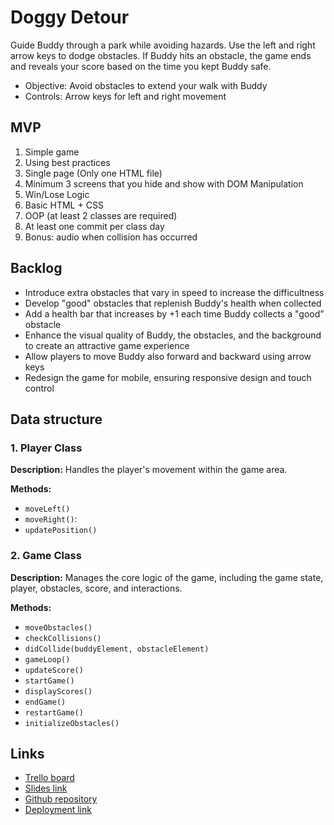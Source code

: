 
<html lang="en">
<head>
    <meta charset="UTF-8">
    <meta name="viewport" content="width=device-width, initial-scale=1.0">
</head>
<body>
    <h1>Doggy Detour</h1>
Guide Buddy through a park while avoiding hazards. Use the left and right arrow keys to dodge obstacles. If Buddy hits an obstacle, the game ends and reveals your score based on the time you kept Buddy safe. 

<ul>
    <li>Objective: Avoid obstacles to extend your walk with Buddy</li>
    <li>Controls: Arrow keys for left and right movement </li>
</ul>  
 <h2>MVP</h2>
<ol>
<li>Simple game</li>
<li>Using best practices</li>
<li>Single page (Only one HTML file)</li>
<li>Minimum 3 screens that you hide and show with DOM Manipulation</li>
<li>Win/Lose Logic</li>
<li>Basic HTML + CSS</li>
<li>OOP (at least 2 classes are required)</li>
<li>At least one commit per class day</li>
<li>Bonus: audio when collision has occurred</li>
</ol>
<h2>Backlog</h2>
<ul>
<li>Introduce extra obstacles that vary in speed to increase the difficultness </li>
<li>Develop "good" obstacles that replenish Buddy's health when collected 
</li>
<li>Add a health bar that increases by +1 each time Buddy collects a "good” obstacle 
</li>
<li>Enhance the visual quality of Buddy, the obstacles, and the background to create an attractive game experience 
</li>
<li>Allow players to move Buddy also forward and backward using arrow keys 
</li>
<li>Redesign the game for mobile, ensuring responsive design and touch control 
</li>
</ul>
<h2>Data structure</h2>
<h3>1. Player Class</h3>
<p><strong>Description:</strong> Handles the player's movement within the game area.</p>
    <p><strong>Methods:</strong></p>
    <ul>
        <li><code>moveLeft()</code></li>
        <li><code>moveRight()</code>:</li>
        <li><code>updatePosition()</code></li>
           </ul>
      <h3>2. Game Class</h3>
    <p><strong>Description:</strong> Manages the core logic of the game, including the game state, player, obstacles, score, and interactions.</p>
    <p><strong>Methods:</strong></p>
    <ul>
      <li><code>moveObstacles()</code></li>
        <li><code>checkCollisions()</code></li>
        <li><code>didCollide(buddyElement, obstacleElement)</code></li>
        <li><code>gameLoop()</code></li>
        <li><code>updateScore()</code></li>
        <li><code>startGame()</code></li>
        <li><code>displayScores()</code></li>
        <li><code>endGame()</code></li>
        <li><code>restartGame()</code></li>
        <li><code>initializeObstacles()</code></li>
    </ul>
<h2>Links</h2>
<ul>
    <li><a href="https://trello.com/b/oMJCODUN/project-1-the-game">Trello board</a></li>
    <li><a href="https://docs.google.com/presentation/d/152ZueACfC_cCtdzoN6DTQVhHMFFJVhjhrLyc1oAarlo/edit?usp=sharing">Slides link</a></li>
    <li><a href="https://github.com/angeleVG/doggy-detour">Github repository</a></li>
    <li><a href="https://angelevg.github.io/doggy-detour">Deployment link</a></li>
</ul>
</body>
</html>